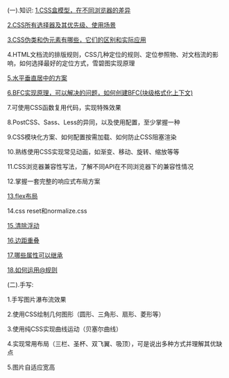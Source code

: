 (一).知识:
  [1.CSS盒模型，在不同浏览器的差异](../'css/盒模型及差异.html')

  [2.CSS所有选择器及其优先级、使用场景]('../书籍/CSS权威指南/2.选择器.html')
  
  [3.CSS伪类和伪元素有哪些，它们的区别和实际应用]('../书籍/CSS权威指南/2.选择器.html')
  
  4.HTML文档流的排版规则，CSS几种定位的规则、定位参照物、对文档流的影响，如何选择最好的定位方式，雪碧图实现原理
  
  [5.水平垂直居中的方案]('../css/垂直居中.html')
  
  [6.BFC实现原理，可以解决的问题，如何创建BFC(块级格式化上下文)]('../css/盒模型及差异.html')
  
  7.可使用CSS函数复用代码，实现特殊效果
  
  8.PostCSS、Sass、Less的异同，以及使用配置，至少掌握一种
  
  9.CSS模块化方案、如何配置按需加载、如何防止CSS阻塞渲染
  
  10.熟练使用CSS实现常见动画，如渐变、移动、旋转、缩放等等
  
  11.CSS浏览器兼容性写法，了解不同API在不同浏览器下的兼容性情况
  
  12.掌握一套完整的响应式布局方案

  [13.flex布局]('../css/flex.html')

  14.css reset和normalize.css

  [15.清除浮动]('../css/清除浮动.html')

  [16.边距重叠]('../css/盒模型及差异.html')

  [17.哪些属性可以继承]('./css属性继承.png')
  
  [18.如何运用@规则]('../书籍/CSS权威指南/1.css和文档.txt')
  
(二).手写:

  1.手写图片瀑布流效果

  2.使用CSS绘制几何图形（圆形、三角形、扇形、菱形等）

  3.使用纯CSS实现曲线运动（贝塞尔曲线）

  4.实现常用布局（三栏、圣杯、双飞翼、吸顶），可是说出多种方式并理解其优缺点

  5.图片自适应宽高
